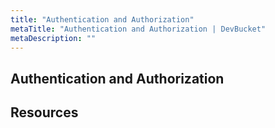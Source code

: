 ```yaml
---
title: "Authentication and Authorization"
metaTitle: "Authentication and Authorization | DevBucket"
metaDescription: ""
---
```


## Authentication and Authorization

## Resources

